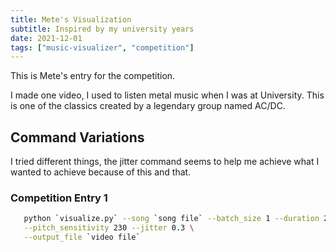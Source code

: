 ```yaml
---
title: Mete's Visualization
subtitle: Inspired by my university years
date: 2021-12-01
tags: ["music-visualizer", "competition"]
---
```


This is Mete's entry for the competition.

I made one video, I used to listen metal music when I was at University. This is one of the classics created by a legendary group named AC/DC.

## Command Variations

I tried different things, the jitter command seems to help me achieve what I wanted to achieve because of this and that.

### Competition Entry 1

```bash
   python `visualize.py` --song `song file` --batch_size 1 --duration 27 \
   --pitch_sensitivity 230 --jitter 0.3 \
   --output_file `video file`
```

